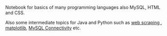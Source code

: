 Notebook for basics of many programming languages also MySQL, HTML and CSS. <br>

Also some intermediate topics for Java and Python such as 
<a href=https://github.com/mHuseyin0/Generic_Practice/blob/main/Python/M30_WebScraping.py>web scraping </a>, 
<a href=https://github.com/mHuseyin0/Generic_Practice/blob/main/Python/M46_PHYS-Plot.py>matplotlib</a>, 
<a href=https://github.com/mHuseyin0/Generic_Practice/blob/main/Java/Main29_MySQL.java>MySQL Connectivity</a> 
etc.
